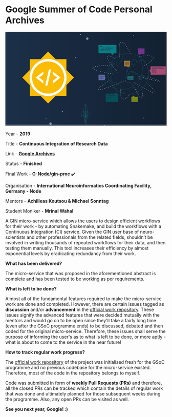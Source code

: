 # Google Summer of Code Personal Archives

[![Google Summer of Code](./images/logo.jpg)](https://summerofcode.withgoogle.com)

Year - **2019**

Title - **Continuous Integration of Research Data**

Link - **[Google Archives](https://summerofcode.withgoogle.com/projects/#6332724825030656)**

Status - **Finished**

Final Work - **[G-Node/gin-proc](https://github.com/G-Node/gin-proc)** :heavy_check_mark:

Organisation - **International Neuroinformatics Coordinating Facility, Germany - Node**

Mentors - **Achilleas Koutsou & Michael Sonntag**

Student Moniker - **Mrinal Wahal**

A GIN micro-service which allows the users to design efficient workflows for their work - by automating Snakemake, and build the workflows with a Continuous Integration (CI) service. Given the GIN user base of neuro-scientists and other professionals from the related fields, shouldn’t be involved in writing thousands of repeated workflows for their data, and then testing them manually. This tool increases their efficiency by almost exponential levels by eradicating redundancy from their work.

**What has been delivered?**

The micro-service that was proposed in the aforementioned abstract is complete and has been tested to be working as per requirements.

**What is left to be done?**

Almost all of the fundamental features required to make the micro-service work are done and completed. However, there are certain issues tagged as **discussion** and/or **advancement** in the [official work repository](https://github.com/G-Node/gin-proc). These issues signify the advanced features that were decided mutually with the mentors and would go on to be open since they'll take a fairly long time (even after the GSoC programme ends) to be discussed, debated and then coded for the original micro-service. Therefore, these issues shall serve the purpose of informing the user's as to what is left to be done, or more aptly - what is about to come to the service in the near future!

**How to track regular work progress?**

The [official work repository](https://github.com/G-Node/gin-proc) of the project was initialised fresh for the GSoC programme and no previous codebase for the micro-service existed. Therefore, most of the code in the repository belongs to myself. 

Code was submitted in form of **weekly Pull Requests (PRs)** and therefore, all the closed PRs can be tracked which contain the details of regular work that was done and ultimately planned for those subsequent weeks during the programme. Also, any open PRs can be visited as well.


**See you next year, Google! :)**